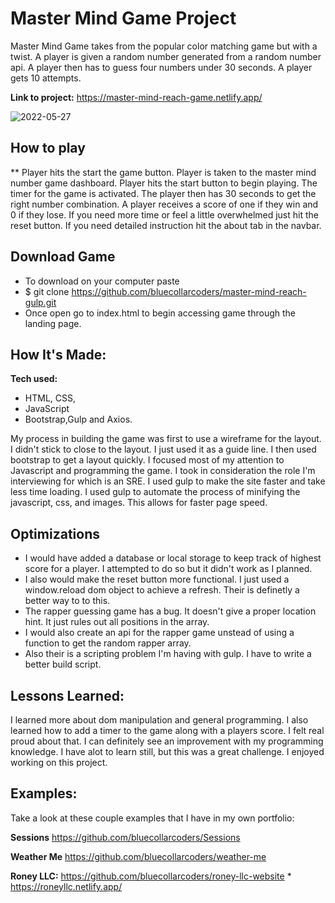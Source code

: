 # Master Mind Game Project 
Master Mind Game takes from the popular color matching game but with a twist. A player is given a random number generated from a random number api. A player then has to guess four numbers under 30 seconds. 
A player gets 10 attempts.

**Link to project:** https://master-mind-reach-game.netlify.app/

![2022-05-27](https://user-images.githubusercontent.com/67053237/170685683-7be80521-4254-4bf1-8587-4c501d2ab8e6.png)


## How to play
** Player hits the start the game button. Player is taken to the master mind number game dashboard. Player hits the start button to begin playing. The timer for the game is 
activated. The player then has 30 seconds to get the right number combination. A player receives a score of one if they win and 0 if they lose. If you need more time or
feel a little overwhelmed just hit the reset button. If you need detailed instruction hit the about tab in the navbar.

## Download Game
* To download on your computer paste
* $ git clone https://github.com/bluecollarcoders/master-mind-reach-gulp.git
* Once open go to index.html to begin accessing game through the landing page.

## How It's Made:

**Tech used:** 
* HTML, CSS, 
* JavaScript
*  Bootstrap,Gulp and Axios.

My process in building the game was first to use a wireframe for the layout. I didn't stick to close to the layout. I just used it as a guide line. I then used bootstrap to 
get a layout quickly. I focused most of my attention to Javascript and programming the game. I took in consideration the role I'm interviewing for which is an SRE. I used gulp to 
make the site faster and take less time loading. I used gulp to automate the process of minifying the javascript, css, and images. This allows for faster page speed.

## Optimizations


* I would have added a database or local storage to keep track of highest score for a player. I attempted to do so but it didn't work as I planned.
* I also would make the reset button more functional. I just used a window.reload dom object to achieve a refresh. Their is definetly a better way to to this.
* The rapper guessing game has a bug. It doesn't give a proper location hint. It just rules out all positions in the array. 
* I would also create an api for the rapper game unstead of using a function to get the random rapper array.
* Also their is a scripting problem I'm having with gulp. I have to write a better build script.

## Lessons Learned:
I learned more about dom manipulation and general programming. I also learned how to add a timer to the game along with a players score. I felt real proud about that. 
I can definitely see an improvement with my programming knowledge. I have alot to learn still, but this was a great challenge. I enjoyed working on this project.

## Examples:
Take a look at these couple examples that I have in my own portfolio:

**Sessions** https://github.com/bluecollarcoders/Sessions

**Weather Me** https://github.com/bluecollarcoders/weather-me

**Roney LLC:** https://github.com/bluecollarcoders/roney-llc-website 
               * https://roneyllc.netlify.app/


